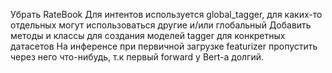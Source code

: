 Убрать RateBook
Для интентов используется global_tagger, для каких-то отдельных могут использоваться другие и/или глобальный
Добавить методы и классы для создания моделей tagger для конкретных датасетов
На инференсе при первичной загрузке featurizer пропустить через него что-нибудь, т.к первый forward у Bert-а долгий.